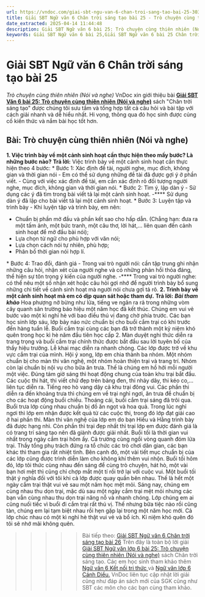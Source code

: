 ```yaml
---
url: https://vndoc.com/giai-sbt-ngu-van-6-chan-troi-sang-tao-bai-25-303862
title: Giải SBT Ngữ văn 6 Chân trời sáng tạo bài 25 - Trò chuyện cùng thiên nhiên (Nói và nghe) - VnDoc.com
date_extracted: 2025-04-14 11:44:48
description: Giải SBT Ngữ văn 6 bài 25: Trò chuyện cùng thiên nhiên (Nói và nghe) sách Chân trời sáng tạo với cuộc sống có đáp án chi tiết cho các bạn cùng tham khảo.
keywords: Giải SBT Ngữ văn 6 bài 25,Giải SBT Ngữ văn 6 bài 25 Chân trời sáng tạo,Giải sách bài tập Ngữ văn CTST lớp 6,Ngữ văn lớp 6 Chân trời sáng tạo,giải bài tập ngữ văn lớp 6,bài Trò chuyện cùng thiên nhiên (Nói và nghe)
---
```


# Giải SBT Ngữ văn 6 Chân trời sáng tạo bài 25
 _Trò chuyện cùng thiên nhiên \(Nói và nghe\)_
VnDoc xin giới thiệu bài [**Giải SBT Văn 6 bài 25: Trò chuyện cùng thiên nhiên \(Nói và nghe\)**](<https://vndoc.com/giai-sbt-ngu-van-6-chan-troi-sang-tao-bai-25-303862>) sách "Chân trời sáng tạo" được chúng tôi sưu tầm và tổng hợp tất cả câu hỏi và bài tập với cách giải nhanh và dễ hiểu nhất. Hi vọng, thông qua đó học sinh được củng cố kiến thức và nắm bài học tốt hơn.
## Bài: Trò chuyện cùng thiên nhiên \(Nói và nghe\)
**1\. Việc trình bày về một cảnh sinh hoạt cần thực hiện theo mấy bước? Là những bước nào?**
**Trả lời:**
Việc trình bày về một cảnh sinh hoạt cần thực hiện theo 4 bước:
\* Bước 1: Xác định đề tài, người nghe, mục đích, không gian và thời gian nói
\- Em có thể sử dụng những đề tài đã được gợi ý ở phần viết.
\- Cùng với việc xác định đề tài, em cần xác định rõ đối tượng người nghe, mục đích, không gian và thời gian nói.
\* Bước 2: Tìm ý, lập dàn ý
\- Sử dụng các ý đã tìm trong bài viết tả lại một cảnh sinh hoạt.
-**** Sử dụng dàn ý đã lập cho bài viết tả lại một cảnh sinh hoạt.
\* Bước 3: Luyện tập và trình bày
\- Khi luyện tập và trình bày, em nên:
  * Chuẩn bị phần mở đầu và phần kết sao cho hấp dẫn. \(Chẳng hạn: đưa ra một tấm ảnh, một bức tranh, một câu thơ, lời hát,... liên quan đến cảnh sinh hoạt để mở đầu bài nói\);
  * Lựa chọn từ ngữ cho phù hợp với văn nói;
  * Lựa chọn cách nói tự nhiên, phù hợp;
  * Phân bố thời gian nói hợp lí.

\* Bước 4: Trao đổi, đánh giá
\- Trong vai trò người nói: cần tập trung ghi nhận những câu hỏi, nhận xét của người nghe và có những phản hồi thỏa đáng, thể hiện sự tôn trọng ý kiến của người nghe.
-**** Trong vai trò người nghe: có thể nêu một số nhận xét hoặc câu hỏi gợi nhớ để người trình bày bổ sung những chi tiết về cảnh sinh hoạt mà người nói chưa gợi tả rõ.
**2\. Trình bày về một cảnh sinh hoạt mà em có dịp quan sát hoặc tham dự.**
**Trả lời:**
_**Bài tham khảo**_
Hoa phượng nở bừng như lửa, tiếng ve ngân ra rả trong những vòm cây quanh sân trường báo hiệu một năm học đã kết thúc. Chúng em vui vẻ bước vào một kì nghỉ hè với bao điều thú vị đang chờ phía trước. Các bạn học sinh lớp sáu, lớp bảy náo nức chuẩn bị cho buổi cắm trại có khi trước đến hàng tuần lễ. Buổi cắm trại cùng các bạn đã trở thành một kỷ niệm khó quên trong học kì hè năm đầu tiên học cấp 2.
Màn duyệt nghi thức diễn ra trang trọng và buổi cắm trại chính thức được bắt đầu sau lời tuyên bố của thầy hiệu trưởng. Lễ khai mạc diễn ra nhanh chóng. Các lớp được trở về khu vực cắm trại của mình. Hội ý xong, lớp em chia thành ba nhóm. Một nhóm chuẩn bị cho màn thi văn nghệ, một nhóm hoàn thiện trại và trang trí. Nhóm còn lại chuẩn bị nội vụ cho bữa ăn trưa. Thế là chúng em hồ hởi mỗi người một việc.
Đúng tám giờ sáng thì hoạt động chung của toàn khu trại bắt đầu. Các cuộc thi hát, thi viết chữ đẹp trên bảng đen, thi nhảy dây, thi kéo co,... liên tục diễn ra. Tiếng reo hò vang dậy cả khu trại đông vui. Các phần thi diễn ra đến khoảng trưa thì chúng em về trại nghỉ ngơi, ăn trưa để chuẩn bị cho các hoạt động buổi chiều.
Thoáng cái, buổi cắm trại sáng đã trôi qua. Buổi trưa lớp cùng nhau chuẩn bị đồ ăn ngọt và hoa quả. Trong lúc nghỉ ngơi thì lớp em nhận được kết quả từ các cuộc thi, trong đó lớp đạt giải cao ở hai phần thi. Màn thi văn nghệ của lớp em do bạn Hiếu và Hằng trình bày đã được hạng nhì. Còn phần thì trại đẹp nhất thì trại lớp em được đánh giá là có trang trí sáng tạo nên đã giành được giải nhất.
Buổi tối là thời gian vui nhất trong ngày cắm trại hôm ấy. Cả trường cùng ngồi vòng quanh đóm lửa trại. Thầy tổng phụ trách đứng ra tổ chức các trò chơi dân gian, các bạn khác thì tham gia rất nhiệt tình. Bên cạnh đó, một vài tiết mục chuẩn bị của các lớp cũng được trình diễn làm cho không khí thêm vui nhộn. Buổi tối hôm đó, lớp tôi thức cùng nhau đến sáng để cùng trò chuyện, hát hò, một vài bạn hơi mệt thì cũng chỉ chợp mắt một tí rồi trở lại với cuộc vui. Một buổi tối thật ý nghĩa đối với tôi khi cả lớp được quay quần bên nhau.
Thế là hết một ngày cắm trại thật vui vẻ sau một năm học mệt mỏi. Sáng nay, chúng em cùng nhau thu dọn trại, mặc dù sau một ngày cắm trại mệt mỏi nhưng các bạn vẫn cùng nhau thu dọn trại năng nỗ và nhanh chóng. Lớp chúng em ai cũng nuối tiếc vì buổi đi cắm trại rất thú vị. Thế nhưng bữa tiệc nào rồi cũng tàn, chúng em lại tạm biệt nhau rồi hẹn gặp lại trong một năm học mới. Cả lớp chúc nhau có một kì nghỉ hè thật vui vẻ và bổ ích. Kỉ niệm khó quên đó tôi sẽ nhớ mãi không quên.
>>>>> Bài tiếp theo: [Giải SBT Ngữ văn 6 Chân trời sáng tạo bài 26](<https://vndoc.com/giai-sbt-ngu-van-6-chan-troi-sang-tao-bai-26-303863>)
Trên đây là toàn bộ lời giải [Giải SBT Ngữ văn lớp 6 bài 25: Trò chuyện cùng thiên nhiên \(Nói và nghe\)](<https://vndoc.com/giai-sbt-ngu-van-6-chan-troi-sang-tao-bai-25-303862>) sách Chân trời sáng tạo. Các em học sinh tham khảo thêm [Ngữ văn 6 Kết nối tri thức ](<https://vndoc.com/mon-ngu-van-lop6>)và [Ngữ văn lớp 6 Cánh Diều.](<https://vndoc.com/ngu-van-6-sach-canh-dieu>) VnDoc liên tục cập nhật lời giải cũng như đáp án sách mới của SGK cũng như SBT các môn cho các bạn cùng tham khảo.
